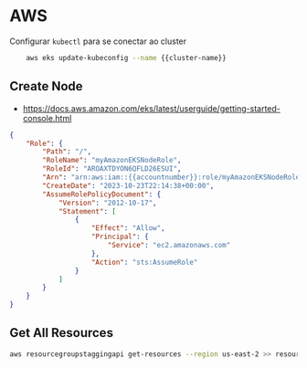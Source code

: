 # AWS

Configurar `kubectl` para se conectar ao cluster
```sh
    aws eks update-kubeconfig --name {{cluster-name}}
```

## Create Node
- https://docs.aws.amazon.com/eks/latest/userguide/getting-started-console.html

```json
{
    "Role": {
        "Path": "/",
        "RoleName": "myAmazonEKSNodeRole",
        "RoleId": "AROAXTDYON6QFLD26ESUI",
        "Arn": "arn:aws:iam::{{accountnumber}}:role/myAmazonEKSNodeRole",
        "CreateDate": "2023-10-23T22:14:38+00:00",
        "AssumeRolePolicyDocument": {
            "Version": "2012-10-17",
            "Statement": [
                {
                    "Effect": "Allow",
                    "Principal": {
                        "Service": "ec2.amazonaws.com"
                    },
                    "Action": "sts:AssumeRole"
                }
            ]
        }
    }
}
```
## Get All Resources
```sh
aws resourcegroupstaggingapi get-resources --region us-east-2 >> resources.json
```